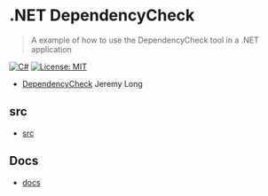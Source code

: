 # .NET DependencyCheck

> A example of how to use the DependencyCheck tool in a .NET application

[![C#](https://img.shields.io/badge/c%23-%23239120.svg?style=for-the-badge&logo=c-sharp&logoColor=white)](https://learn.microsoft.com/en-us/dotnet/csharp/)
[![License: MIT](https://img.shields.io/badge/License-MIT-lightgrey.svg?style=for-the-badge)](LICENSE) <!-- https://opensource.org/licenses/MIT -->

- [DependencyCheck](https://jeremylong.github.io/DependencyCheck) Jeremy Long

## src

- [src](src/)

## Docs

- [docs](docs/README.md)

